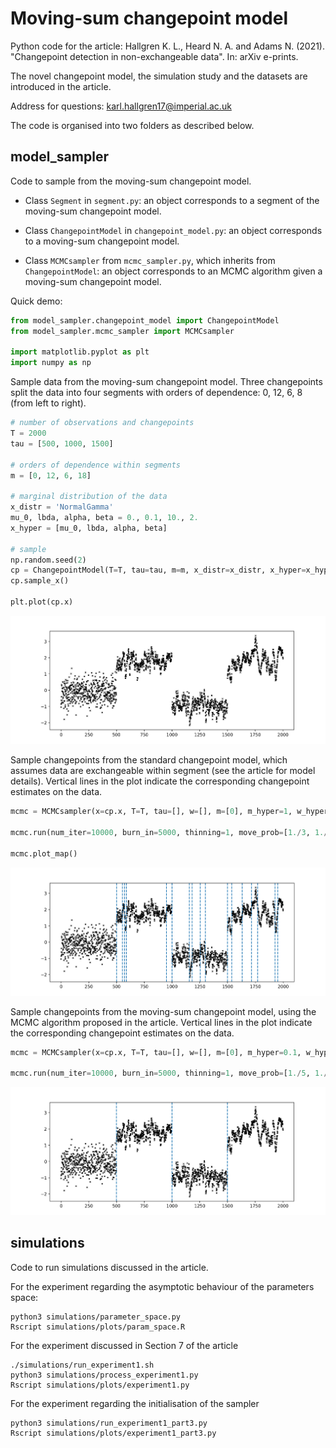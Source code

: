 # Moving-sum changepoint model

Python code for the article: Hallgren K. L., Heard N. A. and Adams N. (2021). "Changepoint detection in non-exchangeable data". In: arXiv e-prints.

The novel changepoint model, the simulation study and the datasets are introduced in the article.

Address for questions: karl.hallgren17@imperial.ac.uk

The code is organised into two folders as described below.

## model_sampler

Code to sample from the moving-sum changepoint model.

* Class `Segment` in `segment.py`: an object corresponds to a segment of the moving-sum changepoint model.

* Class `ChangepointModel` in `changepoint_model.py`: an object corresponds to a moving-sum changepoint model.

* Class `MCMCsampler` from `mcmc_sampler.py`, which inherits from `ChangepointModel`: an object corresponds to an MCMC algorithm given a moving-sum changepoint model.

Quick demo:

```python
from model_sampler.changepoint_model import ChangepointModel
from model_sampler.mcmc_sampler import MCMCsampler

import matplotlib.pyplot as plt
import numpy as np
```

Sample data from the moving-sum changepoint model. Three changepoints split the data into four segments with orders of dependence: 0, 12, 6, 8 (from left to right).
```python
# number of observations and changepoints
T = 2000
tau = [500, 1000, 1500]

# orders of dependence within segments
m = [0, 12, 6, 18]

# marginal distribution of the data
x_distr = 'NormalGamma'
mu_0, lbda, alpha, beta = 0., 0.1, 10., 2.
x_hyper = [mu_0, lbda, alpha, beta]

# sample
np.random.seed(2)
cp = ChangepointModel(T=T, tau=tau, m=m, x_distr=x_distr, x_hyper=x_hyper)
cp.sample_x()

plt.plot(cp.x)
```

<img src="simulations/plots/fig1_readme.png" alt="drawing" width="700"/>


Sample changepoints from the standard changepoint model, which assumes data are exchangeable within segment (see the article for model details). 
Vertical lines in the plot indicate the corresponding changepoint estimates on the data.
```python
mcmc = MCMCsampler(x=cp.x, T=T, tau=[], w=[], m=[0], m_hyper=1, w_hyper=1, x_distr='NormalGamma', x_hyper=x_hyper, y_init=[np.array([])])

mcmc.run(num_iter=10000, burn_in=5000, thinning=1, move_prob=[1./3, 1./3, 1./3, 0, 0, 0])

mcmc.plot_map()
```

<img src="simulations/plots/fig2_readme.png" alt="drawing" width="700"/>


Sample changepoints from the moving-sum changepoint model, using the MCMC algorithm proposed in the article. 
Vertical lines in the plot indicate the corresponding changepoint estimates on the data.

```python
mcmc = MCMCsampler(x=cp.x, T=T, tau=[], w=[], m=[0], m_hyper=0.1, w_hyper=1, x_distr='NormalGamma', x_hyper=x_hyper, y_init=[np.array([])])

mcmc.run(num_iter=10000, burn_in=5000, thinning=1, move_prob=[1./5, 1./5, 1./5, 1 / 5., 1 / 5., 0])

```

<img src="simulations/plots/fig3_readme.png" alt="drawing" width="700"/>



## simulations

Code to run simulations discussed in the article. 

For the experiment regarding the asymptotic behaviour of the parameters space:
```
python3 simulations/parameter_space.py
Rscript simulations/plots/param_space.R
```

For the experiment discussed in Section 7 of the article
```
./simulations/run_experiment1.sh
python3 simulations/process_experiment1.py
Rscript simulations/plots/experiment1.py
```

For the experiment regarding the initialisation of the sampler
```
python3 simulations/run_experiment1_part3.py
Rscript simulations/plots/experiment1_part3.py
```




